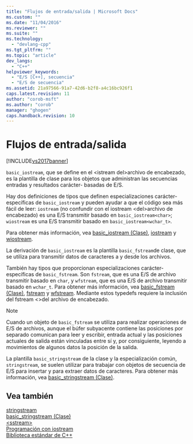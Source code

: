 ```yaml
---
title: "Flujos de entrada/salida | Microsoft Docs"
ms.custom: ""
ms.date: "11/04/2016"
ms.reviewer: ""
ms.suite: ""
ms.technology: 
  - "devlang-cpp"
ms.tgt_pltfrm: ""
ms.topic: "article"
dev_langs: 
  - "C++"
helpviewer_keywords: 
  - "E/S [C++], secuencia"
  - "E/S de secuencia"
ms.assetid: 21a97566-91a7-42d6-b2f8-a4c16bc926f1
caps.latest.revision: 11
author: "corob-msft"
ms.author: "corob"
manager: "ghogen"
caps.handback.revision: 10
---
```

# Flujos de entrada/salida
[!INCLUDE[vs2017banner](../assembler/inline/includes/vs2017banner.md)]

`basic_iostream`, que se define en el \<istream del\>archivo de encabezado, es la plantilla de clase para los objetos que administran las secuencias entradas y resultados carácter\- basadas de E\/S.  
  
 Hay dos definiciones de tipos que definen especializaciones carácter\- específicas de `basic_iostream` y pueden ayudar a que el código sea más fácil de leer: `iostream` \(no confundir con el iostream \<del\>archivo de encabezado\) es una E\/S transmitir basado en `basic_iostream<char>`; `wiostream` es una E\/S transmitir basado en `basic_iostream<wchar_t>`.  
  
 Para obtener más información, vea [basic\_iostream \(Clase\)](../standard-library/basic-iostream-class.md), [iostream](../Topic/iostream.md) y [wiostream](../Topic/wiostream.md).  
  
 La derivación de `basic_iostream` es la plantilla `basic_fstream`de clase, que se utiliza para transmitir datos de caracteres a y desde los archivos.  
  
 También hay tipos que proporcionan especializaciones carácter\- específicas de `basic_fstream`.  Son `fstream`, que es una E\/S de archivo transmitir basado en `char`, y `wfstream`, que es una E\/S de archivo transmitir basado en `wchar_t`.  Para obtener más información, vea [basic\_fstream \(Clase\)](../standard-library/basic-fstream-class.md), [fstream](../Topic/fstream.md) y [wfstream](../Topic/wfstream.md).  Mediante estos typedefs requiere la inclusión del fstream \<\>del archivo de encabezado.  
  
> [!NOTE]
>  Cuando un objeto de `basic_fstream` se utiliza para realizar operaciones de E\/S de archivos, aunque el búfer subyacente contiene las posiciones por separado comunican para leer y escribir, entrada actual y las posiciones actuales de salida están vinculadas entre sí y, por consiguiente, leyendo a movimientos de algunos datos la posición de la salida.  
  
 La plantilla `basic_stringstream` de la clase y la especialización común, `stringstream`, se suelen utilizar para trabajar con objetos de secuencia de E\/S para insertar y para extraer datos de caracteres.  Para obtener más información, vea [basic\_stringstream \(Clase\)](../standard-library/basic-stringstream-class.md).  
  
## Vea también  
 [stringstream](../Topic/stringstream.md)   
 [basic\_stringstream \(Clase\)](../standard-library/basic-stringstream-class.md)   
 [\<sstream\>](../standard-library/sstream.md)   
 [Programación con iostream](../standard-library/iostream-programming.md)   
 [Biblioteca estándar de C\+\+](../standard-library/cpp-standard-library-reference.md)